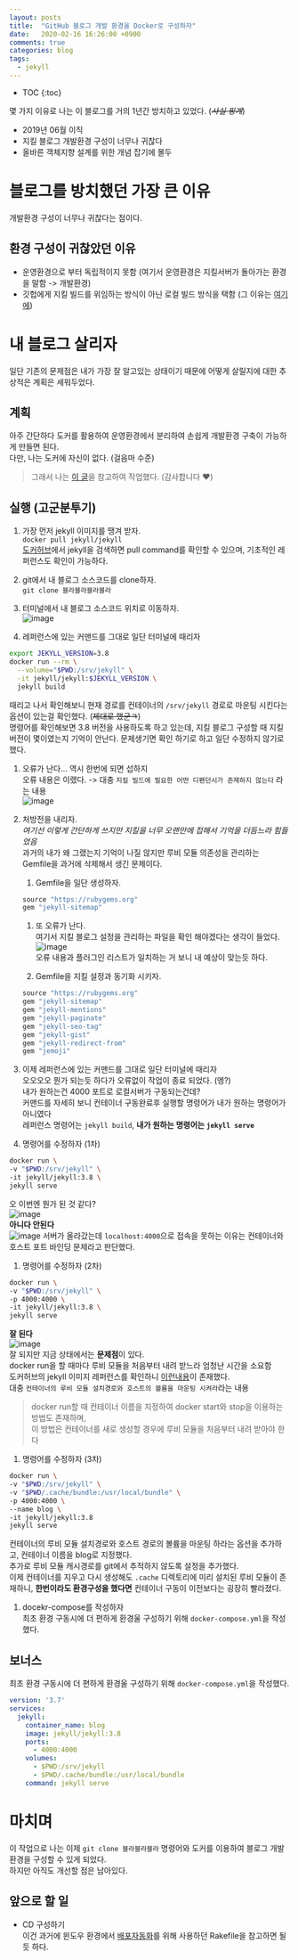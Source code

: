 ```yaml
---
layout: posts
title:  "GitHub 블로그 개발 환경을 Docker로 구성하자"
date:   2020-02-16 16:26:00 +0900
comments: true
categories: blog
tags: 
  - jekyll
---
```


* TOC
{:toc}

몇 가지 이유로 나는 이 블로그를 거의 1년간 방치하고 있었다. (~~*사실 핑계*~~)
- 2019년 06월 이직
- 지킬 블로그 개발환경 구성이 너무나 귀찮다
- 올바른 객체지향 설계를 위한 개념 잡기에 몰두

# 블로그를 방치했던 가장 큰 이유
개발환경 구성이 너무나 귀찮다는 점이다.

## 환경 구성이 귀찮았던 이유 
- 운영환경으로 부터 독립적이지 못함 (여기서 운영환경은 지킬서버가 돌아가는 환경을 말함 -> 개발환경)
- 깃헙에게 지킬 빌드를 위임하는 방식이 아닌 로컬 빌드 방식을 택함 (그 이유는 [여기에](https://jehuipark.github.io/blog/blog-publish))


# 내 블로그 살리자
일단 기존의 문제점은 내가 가장 잘 알고있는 상태이기 때문에 어떻게 살릴지에 대한 추상적은 계획은 세워두었다.

## 계획
아주 간단하다 도커를 활용하여 운영환경에서 분리하여 손쉽게 개발환경 구축이 가능하게 만들면 된다.  
다만, 나는 도커에 자신이 없다. (걸음마 수준)
> 그래서 나는 [이 글](https://www.44bits.io/ko/post/how-docker-image-work)을 참고하여 작업했다. (감사합니다 ❤️)

## 실행 (고군분투기)
1. 가장 먼저 jekyll 이미지를 땡겨 받자.    
`docker pull jekyll/jekyll`  
[도커허브](https://hub.docker.com)에서 jekyll을 검색하면 pull command를 확인할 수 있으며, 기초적인 레퍼런스도 확인이 가능하다.  

1. git에서 내 블로그 소스코드를 clone하자.  
`git clone 블라블라블라블라`

1. 터미널에서 내 블로그 소스코드 위치로 이동하자.  
![image](https://user-images.githubusercontent.com/25237661/74605023-56bbf180-5107-11ea-8605-3a9851342ce3.png)

1. 레퍼런스에 있는 커맨드를 그대로 일단 터미널에 때리자
``` sh
export JEKYLL_VERSION=3.8
docker run --rm \
  --volume="$PWD:/srv/jekyll" \
  -it jekyll/jekyll:$JEKYLL_VERSION \
  jekyll build
```
때리고 나서 확인해보니 현재 경로를 컨테이너의 `/srv/jekyll` 경로로 마운팅 시킨다는 옵션이 있는걸 확인했다. (~~제대로 했군ㅋ~~)  
명령어를 확인해보면 3.8 버전을 사용하도록 하고 있는데, 지킬 블로그 구성할 때 지킬 버전이 몇이였는지 기억이 안난다. 문제생기면 확인 하기로 하고 일단 수정하지 않기로 했다.  

  1. 오류가 난다... 역시 한번에 되면 섭하지  
  오류 내용은 이랬다. -> 대충 `지킬 빌드에 필요한 어떤 디펜던시가 존재하지 않는다` 라는 내용  
  ![image](https://user-images.githubusercontent.com/25237661/74605184-034aa300-5109-11ea-81dd-4cbe7e65a2c9.png)
  
  1. 처방전을 내리자.  
  *여기선 이렇게 간단하게 쓰지만 지킬을 너무 오랜만에 접해서 기억을 더듬느라 힘들었음*  
  과거의 내가 왜 그랬는지 기억이 나질 않지만 루비 모듈 의존성을 관리하는 Gemfile을 과거에 삭제해서 생긴 문제이다.  
      1. Gemfile을 일단 생성하자.  
      ```ruby
      source "https://rubygems.org"
      gem "jekyll-sitemap"
      ```

      1. 또 오류가 난다.  
      여기서 지킬 블로그 설정을 관리하는 파일을 확인 해야겠다는 생각이 들었다.   
      ![image](https://user-images.githubusercontent.com/25237661/74605336-a5b75600-510a-11ea-8fcd-f14aa01099e8.png)  
      오류 내용과 플러그인 리스트가 일치하는 거 보니 내 예상이 맞는듯 하다.

      1. Gemfile을 지킬 설정과 동기화 시키자.  
      ``` ruby
      source "https://rubygems.org"
      gem "jekyll-sitemap"
      gem "jekyll-mentions"
      gem "jekyll-paginate"
      gem "jekyll-seo-tag"
      gem "jekyll-gist"
      gem "jekyll-redirect-from"
      gem "jemoji"
      ```

  1. 이제 레퍼런스에 있는 커맨드를 그대로 일단 터미널에 때리자  
  오오오오 뭔가 되는듯 하다가 오류없이 작업이 종료 되었다. (엥?)  
  내가 원하는건 4000 포트로 로컬서버가 구동되는건데?  
  커맨드를 자세히 보니 컨테이너 구동완료후 실행할 명령어가 내가 원하는 명령어가 아니였다  
  레퍼런스 명령어는 `jekyll build`, **내가 원하는 명령어는 `jekyll serve`**
  
  1. 명령어를 수정하자 (1차)
  ``` sh
  docker run \
  -v "$PWD:/srv/jekyll" \
  -it jekyll/jekyll:3.8 \
  jekyll serve
  ```
  오 이번엔 뭔가 된 것 같다?  
  ![image](https://user-images.githubusercontent.com/25237661/74605502-e9f72600-510b-11ea-97ff-28c307d10a26.png)  
  **아니다 안된다**  
  ![image](https://user-images.githubusercontent.com/25237661/74605875-29734180-510f-11ea-9aeb-5a0e8bd001f5.png) 
  서버가 올라갔는데 `localhost:4000`으로 접속을 못하는 이유는 컨테이너와 호스트 포트 바인딩 문제라고 판단했다.

  1. 명령어를 수정하자 (2차)  
  ``` sh
  docker run \
  -v "$PWD:/srv/jekyll" \
  -p 4000:4000 \
  -it jekyll/jekyll:3.8 \
  jekyll serve
  ```
  **잘 된다**  
  ![image](https://user-images.githubusercontent.com/25237661/74605870-1c565280-510f-11ea-934d-2c695bfc4746.png)  
  잘 되지만 지금 상태에서는 **문제점**이 있다.  
  docker run을 할 때마다 루비 모듈을 처음부터 내려 받느라 엄청난 시간을 소요함  
  도커허브의 jekyll 이미지 레퍼런스를 확인하니 [이런내용](https://github.com/envygeeks/jekyll-docker/blob/master/README.md#caching)이 존재했다.  
  대충 `컨테이너의 루비 모듈 설치경로와 호스트의 볼륨을 마운팅 시켜라`라는 내용  
  > docker run할 때 컨테이너 이름을 지정하여 docker start와 stop을 이용하는 방법도 존재하며,  
  이 방법은 컨테이너를 새로 생성할 경우에 루비 모듈을 처음부터 내려 받아야 한다

  1. 명령어를 수정하자 (3차)  
  ```sh
  docker run \
  -v "$PWD:/srv/jekyll" \
  -v "$PWD/.cache/bundle:/usr/local/bundle" \
  -p 4000:4000 \
  --name blog \
  -it jekyll/jekyll:3.8 
  jekyll serve
  ```
  컨테이너의 루비 모듈 설치경로와 호스트 경로의 볼륨을 마운팅 하라는 옵션을 추가하고, 컨테이너 이름을 blog로 지정했다.  
  추가로 루비 모듈 캐시경로를 git에서 추적하지 않도록 설정을 추가했다.  
  이제 컨테이너를 지우고 다시 생성해도 `.cache` 디렉토리에 미리 설치된 루비 모듈이 존재하니, **한번이라도 환경구성을 했다면** 컨테이너 구동이 이전보다는 굉장히 빨라졌다.

  1. docekr-compose를 작성하자  
  최초 환경 구동시에 더 편하게 환경울 구성하기 위해 `docker-compose.yml`을 작성했다.  

## 보너스  
최초 환경 구동시에 더 편하게 환경울 구성하기 위해 `docker-compose.yml`을 작성했다.  
```yml
version: '3.7'
services:
  jekyll:
    container_name: blog
    image: jekyll/jekyll:3.8
    ports:
      - 4000:4000
    volumes:
      - $PWD:/srv/jekyll
      - $PWD/.cache/bundle:/usr/local/bundle
    command: jekyll serve
```

# 마치며
이 작업으로 나는 이제 `git clone 블라블라블라` 명령어와 도커를 이용하여 블로그 개발환경을 구성할 수 있게 되었다.  
하지만 아직도 개선할 점은 남아있다.
  
## 앞으로 할 일
  - CD 구성하기  
  이건 과거에 윈도우 환경에서 [배포자동화](https://jehuipark.github.io/blog/blog-publish)를 위해 사용하던 Rakefile을 참고하면 될 듯 하다.